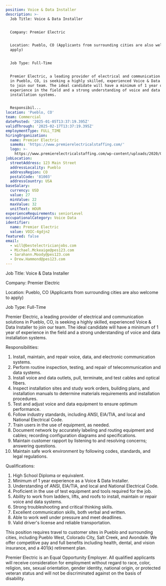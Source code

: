 ```yaml
---
position: Voice & Data Installer
description: >-
  Job Title: Voice & Data Installer


  Company: Premier Electric


  Location: Pueblo, CO (Applicants from surrounding cities are also welcome to
  apply)


  Job Type: Full-Time


  Premier Electric, a leading provider of electrical and communication solutions
  in Pueblo, CO, is seeking a highly skilled, experienced Voice & Data Installer
  to join our team. The ideal candidate will have a minimum of 1 year of
  experience in the field and a strong understanding of voice and data
  installation systems.


  Responsibil...
location: 'Pueblo, CO'
team: Commercial
datePosted: '2025-01-05T13:37:19.395Z'
validThrough: '2025-02-17T13:37:19.395Z'
employmentType: FULL_TIME
hiringOrganization:
  name: Premier Electric
  sameAs: 'https://www.premierelectricalstaffing.com/'
  logo: >-
    https://www.premierelectricalstaffing.com/wp-content/uploads/2020/05/Premier-Electrical-Staffing-logo.png
jobLocation:
  streetAddress: 123 Main Street
  addressLocality: Pueblo
  addressRegion: CO
  postalCode: '81003'
  addressCountry: USA
baseSalary:
  currency: USD
  value: 27
  minValue: 22
  maxValue: 32
  unitText: HOUR
experienceRequirements: seniorLevel
occupationalCategory: Voice Data
identifier:
  name: Premier Electric
  value: VOIC-4gdjn2
featured: false
email:
  - will@bestelectricianjobs.com
  - Michael.Mckeaige@pes123.com
  - Sarahann.Moody@pes123.com
  - Drew.Hammond@pes123.com
---
```




Job Title: Voice & Data Installer

Company: Premier Electric

Location: Pueblo, CO (Applicants from surrounding cities are also welcome to apply)

Job Type: Full-Time

Premier Electric, a leading provider of electrical and communication solutions in Pueblo, CO, is seeking a highly skilled, experienced Voice & Data Installer to join our team. The ideal candidate will have a minimum of 1 year of experience in the field and a strong understanding of voice and data installation systems.

Responsibilities:

1. Install, maintain, and repair voice, data, and electronic communication systems.
2. Perform routine inspection, testing, and repair of telecommunication and data systems.
3. Install voice and data outlets, pull, terminate, and test cables and optical fibers.
4. Inspect installation sites and study work orders, building plans, and installation manuals to determine materials requirements and installation procedures.
5. Test and adjust voice and data equipment to ensure optimum performance.
6. Follow industry standards, including ANSI, EIA/TIA, and local and National Electrical Code.
7. Train users in the use of equipment, as needed.
8. Document network by accurately labeling and routing equipment and cables; recording configuration diagrams and specifications.
9. Maintain customer rapport by listening to and resolving concerns; answering questions.
10. Maintain safe work environment by following codes, standards, and legal regulations.

Qualifications:

1. High School Diploma or equivalent.
2. Minimum of 1 year experience as a Voice & Data Installer.
3. Understanding of ANSI, EIA/TIA, and local and National Electrical Code.
4. Proficient in the use of test equipment and tools required for the job.
5. Ability to work from ladders, lifts, and roofs to install, maintain or repair voice and data systems.
6. Strong troubleshooting and critical thinking skills.
7. Excellent communication skills, both verbal and written.
8. Able to work well under pressure and meet deadlines.
9. Valid driver's license and reliable transportation.

This position requires travel to customer sites in Pueblo and surrounding cities, including Pueblo West, Colorado City, Salt Creek, and Avondale. We offer competitive pay and full benefits including health, dental, and vision insurance, and a 401(k) retirement plan.

Premier Electric is an Equal Opportunity Employer. All qualified applicants will receive consideration for employment without regard to race, color, religion, sex, sexual orientation, gender identity, national origin, or protected veteran status and will not be discriminated against on the basis of disability.
